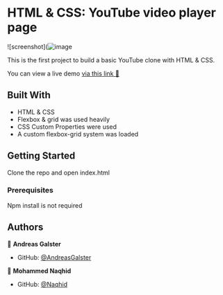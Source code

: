 # HTML & CSS: YouTube video player page

![screenshot](![image](https://user-images.githubusercontent.com/3836411/93325796-21e85800-f818-11ea-9c7f-c13ba0c5239d.png)

This is the first project to build a basic YouTube clone with HTML & CSS.

You can view a live demo [via this link 👀](https://raw.githack.com/AndreasGalster/mv-youtube/youtube-layout/index.html)

## Built With

- HTML & CSS
- Flexbox & grid was used heavily
- CSS Custom Properties were used
- A custom flexbox-grid system was loaded

## Getting Started

Clone the repo and open index.html

### Prerequisites

Npm install is not required

## Authors

👤 **Andreas Galster**

- GitHub: [@AndreasGalster](https://github.com/AndreasGalster)

👤 **Mohammed Naqhid**

- GitHub: [@Naqhid](https://github.com/Naqhid)
